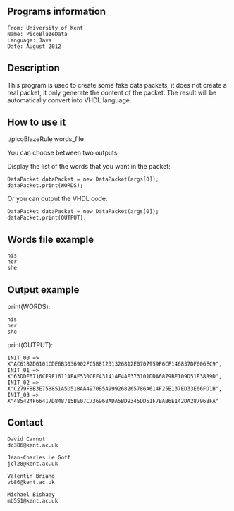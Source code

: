 ## Programs information
    From: University of Kent
    Name: PicoBlazeData
    Language: Java
    Date: August 2012


## Description

This program is used to create some fake data packets, it does not
create a real packet, it only generate the content of the packet.
The result will be automatically convert into VHDL language.


## How to use it

./picoBlazeRule words_file

You can choose between two outputs.

Display the list of the words that you want in the packet:

    DataPacket dataPacket = new DataPacket(args[0]);
    dataPacket.print(WORDS);

Or you can output the VHDL code:

    DataPacket dataPacket = new DataPacket(args[0]);
    dataPacket.print(OUTPUT);


## Words file example

    his
    her
    she


## Output example

print(WORDS):

    his
    her
    she

print(OUTPUT):

    INIT_00 => X"AC61B2D0101CDE6B3036902FC5B81231326812E0707959F6CF146837DF606EC9",
    INIT_01 => X"63DDF6716CE9F1611AEAF530CEF43141AF4AE373101DDA6879BE109D51E38B9D",
    INIT_02 => X"C279FBB3E75B851A5D51BAA4970B5A999268265786A614F25E137ED33E66FD1B",
    INIT_03 => X"485424F66417D848715BE07C736968ADA5BD9345DD51F7BAB6E142DA28796BFA"

## Contact

    David Carnot
    dc386@kent.ac.uk

    Jean-Charles Le Goff
    jcl28@kent.ac.uk

    Valentin Briand
    vb86@kent.ac.uk

    Michael Bishaey
    mb551@kent.ac.uk